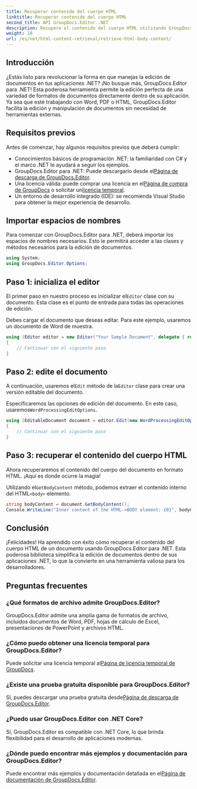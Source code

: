 ```yaml
---
title: Recuperar contenido del cuerpo HTML
linktitle: Recuperar contenido del cuerpo HTML
second_title: API GroupDocs.Editor .NET
description: Recupere el contenido del cuerpo HTML utilizando GroupDocs.Editor para .NET con nuestra guía paso a paso. Mejore sus aplicaciones .NET sin esfuerzo.
weight: 10
url: /es/net/html-content-retrieval/retrieve-html-body-content/
---
```

## Introducción
¿Estás listo para revolucionar la forma en que manejas la edición de documentos en tus aplicaciones .NET? ¡No busque más, GroupDocs.Editor para .NET! Esta poderosa herramienta permite la edición perfecta de una variedad de formatos de documentos directamente dentro de su aplicación. Ya sea que esté trabajando con Word, PDF o HTML, GroupDocs.Editor facilita la edición y manipulación de documentos sin necesidad de herramientas externas.
## Requisitos previos
Antes de comenzar, hay algunos requisitos previos que deberá cumplir:
- Conocimientos básicos de programación .NET: la familiaridad con C# y el marco .NET le ayudará a seguir los ejemplos.
-  GroupDocs.Editor para .NET: Puede descargarlo desde el[Página de descarga de GroupDocs.Editor](https://releases.groupdocs.com/editor/net/).
-  Una licencia válida: puede comprar una licencia en el[Página de compra de GroupDocs](https://purchase.groupdocs.com/buy) o solicitar un[licencia temporal](https://purchase.groupdocs.com/temporary-license/).
- Un entorno de desarrollo integrado (IDE): se recomienda Visual Studio para obtener la mejor experiencia de desarrollo.
## Importar espacios de nombres
Para comenzar con GroupDocs.Editor para .NET, deberá importar los espacios de nombres necesarios. Esto le permitirá acceder a las clases y métodos necesarios para la edición de documentos.
```csharp
using System;
using GroupDocs.Editor.Options;
```
## Paso 1: inicializa el editor
El primer paso en nuestro proceso es inicializar el`Editor` clase con su documento. Esta clase es el punto de entrada para todas las operaciones de edición.

Debes cargar el documento que deseas editar. Para este ejemplo, usaremos un documento de Word de muestra.
```csharp
using (Editor editor = new Editor("Your Sample Document", delegate { return new WordProcessingLoadOptions(); }))
{
    // Continuar con el siguiente paso
}
```
## Paso 2: edite el documento
 A continuación, usaremos el`Edit` método de la`Editor` clase para crear una versión editable del documento.

 Especificaremos las opciones de edición del documento. En este caso, usaremos`WordProcessingEditOptions`.
```csharp
using (EditableDocument document = editor.Edit(new WordProcessingEditOptions()))
{
    // Continuar con el siguiente paso
}
```
## Paso 3: recuperar el contenido del cuerpo HTML
Ahora recuperaremos el contenido del cuerpo del documento en formato HTML. ¡Aquí es donde ocurre la magia!

 Utilizando el`GetBodyContent` método, podemos extraer el contenido interno del HTML`<body>` elemento.
```csharp
string bodyContent = document.GetBodyContent();
Console.WriteLine("Inner content of the HTML->BODY element: {0}", bodyContent);
```

## Conclusión
¡Felicidades! Ha aprendido con éxito cómo recuperar el contenido del cuerpo HTML de un documento usando GroupDocs.Editor para .NET. Esta poderosa biblioteca simplifica la edición de documentos dentro de sus aplicaciones .NET, lo que la convierte en una herramienta valiosa para los desarrolladores.
## Preguntas frecuentes
### ¿Qué formatos de archivo admite GroupDocs.Editor?
GroupDocs.Editor admite una amplia gama de formatos de archivo, incluidos documentos de Word, PDF, hojas de cálculo de Excel, presentaciones de PowerPoint y archivos HTML.
### ¿Cómo puedo obtener una licencia temporal para GroupDocs.Editor?
 Puede solicitar una licencia temporal al[Página de licencia temporal de GroupDocs](https://purchase.groupdocs.com/temporary-license/).
### ¿Existe una prueba gratuita disponible para GroupDocs.Editor?
 Sí, puedes descargar una prueba gratuita desde[Página de descarga de GroupDocs.Editor](https://releases.groupdocs.com/).
### ¿Puedo usar GroupDocs.Editor con .NET Core?
Sí, GroupDocs.Editor es compatible con .NET Core, lo que brinda flexibilidad para el desarrollo de aplicaciones modernas.
### ¿Dónde puedo encontrar más ejemplos y documentación para GroupDocs.Editor?
 Puede encontrar más ejemplos y documentación detallada en el[Página de documentación de GroupDocs.Editor](https://tutorials.groupdocs.com/editor/net/).